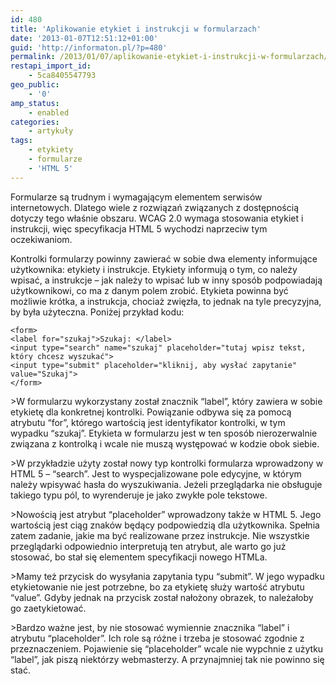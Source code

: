 ```yaml
---
id: 480
title: 'Aplikowanie etykiet i instrukcji w formularzach'
date: '2013-01-07T12:51:12+01:00'
guid: 'http://informaton.pl/?p=480'
permalink: /2013/01/07/aplikowanie-etykiet-i-instrukcji-w-formularzach/
restapi_import_id:
    - 5ca8405547793
geo_public:
    - '0'
amp_status:
    - enabled
categories:
    - artykuły
tags:
    - etykiety
    - formularze
    - 'HTML 5'
---
```


Formularze są trudnym i wymagającym elementem serwisów internetowych. Dlatego wiele z rozwiązań związanych z dostępnością dotyczy tego właśnie obszaru. WCAG 2.0 wymaga stosowania etykiet i instrukcji, więc specyfikacja HTML 5 wychodzi naprzeciw tym oczekiwaniom.

Kontrolki formularzy powinny zawierać w sobie dwa elementy informujące użytkownika: etykiety i instrukcje. Etykiety informują o tym, co należy wpisać, a instrukcje – jak należy to wpisać lub w inny sposób podpowiadają użytkownikowi, co ma z danym polem zrobić. Etykieta powinna być możliwie krótka, a instrukcja, chociaż zwięzła, to jednak na tyle precyzyjna, by była użyteczna. Poniżej przykład kodu:

```
<form>
<label for="szukaj">Szukaj: </label>
<input type="search" name="szukaj" placeholder="tutaj wpisz tekst, który chcesz wyszukać">
<input type="submit" placeholder="kliknij, aby wysłać zapytanie" value="Szukaj">
</form>

```

&gt;W formularzu wykorzystany został znacznik “label”, który zawiera w sobie etykietę dla konkretnej kontrolki. Powiązanie odbywa się za pomocą atrybutu “for”, którego wartością jest identyfikator kontrolki, w tym wypadku “szukaj”. Etykieta w formularzu jest w ten sposób nierozerwalnie związana z kontrolką i wcale nie muszą występować w kodzie obok siebie.

&gt;W przykładzie użyty został nowy typ kontrolki formularza wprowadzony w HTML 5 – “search”. Jest to wyspecjalizowane pole edycyjne, w którym należy wpisywać hasła do wyszukiwania. Jeżeli przeglądarka nie obsługuje takiego typu pól, to wyrenderuje je jako zwykłe pole tekstowe.

&gt;Nowością jest atrybut “placeholder” wprowadzony także w HTML 5. Jego wartością jest ciąg znaków będący podpowiedzią dla użytkownika. Spełnia zatem zadanie, jakie ma być realizowane przez instrukcje. Nie wszystkie przeglądarki odpowiednio interpretują ten atrybut, ale warto go już stosować, bo stał się elementem specyfikacji nowego HTMLa.

&gt;Mamy też przycisk do wysyłania zapytania typu “submit”. W jego wypadku etykietowanie nie jest potrzebne, bo za etykietę służy wartość atrybutu “value”. Gdyby jednak na przycisk został nałożony obrazek, to należałoby go zaetykietować.

&gt;Bardzo ważne jest, by nie stosować wymiennie znacznika “label” i atrybutu “placeholder”. Ich role są różne i trzeba je stosować zgodnie z przeznaczeniem. Pojawienie się “placeholder” wcale nie wypchnie z użytku “label”, jak piszą niektórzy webmasterzy. A przynajmniej tak nie powinno się stać.
